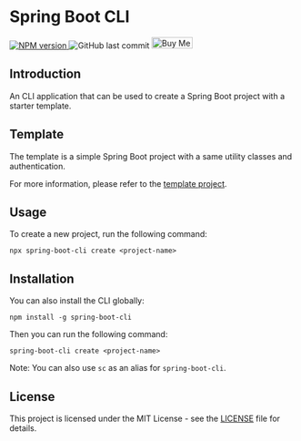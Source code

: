 # Spring Boot CLI

<span class="badge-npmversion">
    <a href="https://www.npmjs.com/package/spring-boot-cli" title="View this project on NPM" target="_blank">
        <img src="https://img.shields.io/npm/v/spring-boot-cli" alt="NPM version"/>
    </a>
</span>
<span class="badge-githublastcommit">
    <img alt="GitHub last commit" src="https://img.shields.io/github/last-commit/theapplegeek/spring-boot-cli">
</span>
<span class="badge-buymeacoffee">
    <a href="https://www.buymeacoffee.com/weibin.xu" title="Buy me a coffee" target="_blank">
        <img src="https://cdn.buymeacoffee.com/buttons/v2/default-yellow.png" alt="Buy Me A Coffee" style="height: 20px !important;width: 72px !important;"/>
    </a>
</span>

## Introduction

An CLI application that can be used to create a Spring Boot project with a starter template.

## Template

The template is a simple Spring Boot project with a same utility classes and authentication.

For more information, please refer to the [template project](https://github.com/theapplegeek/Spring-Boot-Starter.git).

## Usage

To create a new project, run the following command:

```shell
npx spring-boot-cli create <project-name>
```

## Installation

You can also install the CLI globally:

```shell
npm install -g spring-boot-cli
```

Then you can run the following command:

```shell
spring-boot-cli create <project-name>
```

Note: You can also use `sc` as an alias for `spring-boot-cli`.

## License

This project is licensed under the MIT License - see the [LICENSE](LICENSE.md) file for details.
